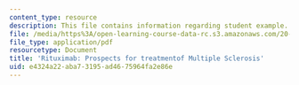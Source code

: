 ```yaml
---
content_type: resource
description: This file contains information regarding student example.
file: /media/https%3A/open-learning-course-data-rc.s3.amazonaws.com/20-201-mechanisms-of-drug-actions-fall-2013/e4324a22aba73195ad4675964fa2e86e_MIT20_201F13_Rituximab.pdf
file_type: application/pdf
resourcetype: Document
title: 'Rituximab: Prospects for treatmentof Multiple Sclerosis'
uid: e4324a22-aba7-3195-ad46-75964fa2e86e
---
```

